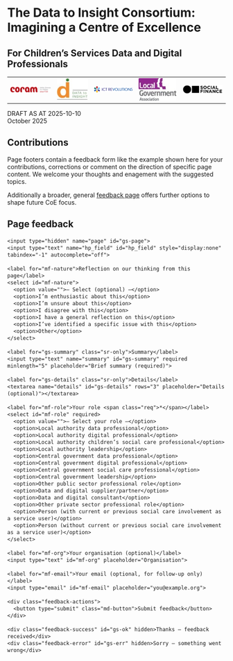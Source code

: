
# The Data to Insight Consortium: Imagining a Centre of Excellence
## For Children’s Services Data and Digital Professionals
<!--- self-contained logo block (css only applies here) -->
<style>
.md-typeset table.gallery {
  table-layout: fixed; width: 100%;
  border-collapse: collapse; margin: 0;
}
.md-typeset table.gallery td {
  padding: .25rem; text-align: center; vertical-align: middle; border: 0;
}
.md-typeset img.gallery-img {
  display: block; max-width: 100%;
  height: 50px;           /* force height */
  object-fit: contain;    /* letterbox inside box */
  margin: 0 auto;
}
/* mobile shrink */
@media (max-width: 700px){
  .md-typeset img.gallery-img { height: 40px; }
}
</style>

<table class="gallery">
  <tr>
  <!--- need to make these img types consistent! unsure why they're not -->
    <td><img src="assets/img/picture1.png" class="gallery-img" alt="logo 1"></td>
    <td><img src="assets/img/picture2.jpg" class="gallery-img" alt="d2i logo"></td>
    <td><img src="assets/img/picture3.png" class="gallery-img" alt="logo 3"></td>
    <td><img src="assets/img/picture4.jpg" class="gallery-img" alt="logo 4"></td>
    <td><img src="assets/img/picture5.png" class="gallery-img" alt="logo 5"></td>
  </tr>
</table>
<!--- enfd of logo block -->




DRAFT AS AT 2025-10-10  
October 2025 




## Contributions

Page footers contain a feedback form like the example shown here for your contributions, corrections or comment on the direction of specific page content. We welcome your thoughts and enagement with the suggested topics.  

Additionally a broader, general [feedback page](feedback.md) offers further options to shape future CoE focus. 




<!--- feedback form only below here -->

<div class="feedback-section feedback-compact is-demo" id="sheets">
  <h2>Page feedback</h2>
  <form id="gs-form" data-disabled="true" aria-disabled="true">

    <input type="hidden" name="page" id="gs-page">
    <input type="text" name="hp_field" id="hp_field" style="display:none" tabindex="-1" autocomplete="off">

    <label for="mf-nature">Reflection on our thinking from this page</label>
    <select id="mf-nature">
      <option value="">— Select (optional) —</option>
      <option>I’m enthusiastic about this</option>
      <option>I’m unsure about this</option>
      <option>I disagree with this</option>
      <option>I have a general reflection on this</option>
      <option>I’ve identified a specific issue with this</option>
      <option>Other</option>
    </select>
    
    <label for="gs-summary" class="sr-only">Summary</label>
    <input type="text" name="summary" id="gs-summary" required minlength="5" placeholder="Brief summary (required)">

    <label for="gs-details" class="sr-only">Details</label>
    <textarea name="details" id="gs-details" rows="3" placeholder="Details (optional)"></textarea>

    <label for="mf-role">Your role <span class="req">*</span></label>
    <select id="mf-role" required>
      <option value="">— Select your role —</option>
      <option>Local authority data professional</option>
      <option>Local authority digital professional</option>
      <option>Local authority children’s social care professional</option>
      <option>Local authority leadership</option>
      <option>Central government data professional</option>
      <option>Central government digital professional</option>
      <option>Central government social care professional</option>
      <option>Central government leadership</option>
      <option>Other public sector professional role</option>
      <option>Data and digital supplier/partner</option>
      <option>Data and digital consultant</option>
      <option>Other private sector professional role</option>
      <option>Person (with current or previous social care involvement as a service user)</option>
      <option>Person (without current or previous social care involvement as a service user)</option>
    </select>

    <label for="mf-org">Your organisation (optional)</label>
    <input type="text" id="mf-org" placeholder="Organisation">

    <label for="mf-email">Your email (optional, for follow-up only)</label>
    <input type="email" id="mf-email" placeholder="you@example.org">

    <div class="feedback-actions">
      <button type="submit" class="md-button">Submit feedback</button>
    </div>

    <div class="feedback-success" id="gs-ok" hidden>Thanks — feedback received</div>
    <div class="feedback-error" id="gs-err" hidden>Sorry — something went wrong</div>
  </form>
</div>

